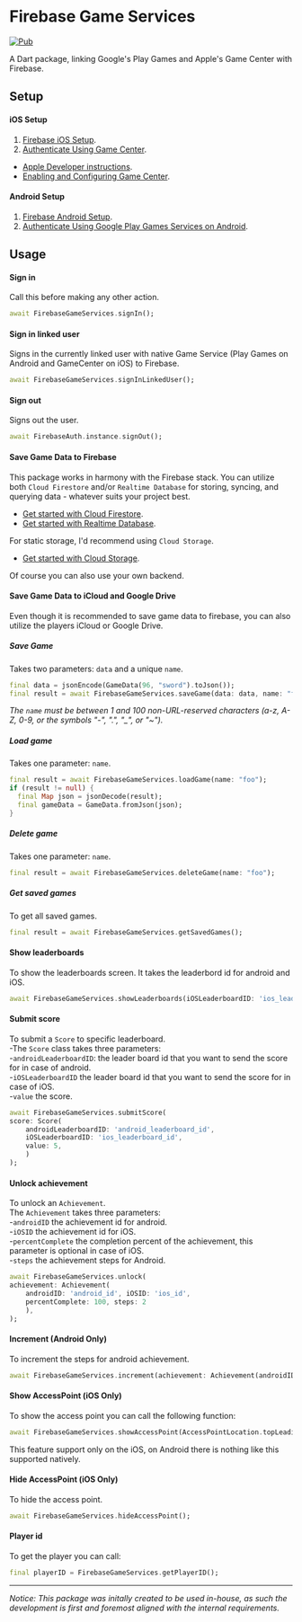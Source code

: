 # Firebase Game Services

[![Pub](https://img.shields.io/pub/v/firebase_game_services.svg?style=popout&include_prereleases)](https://pub.dartlang.org/packages/firebase_game_services)

A Dart package, linking Google's Play Games and Apple's Game Center with Firebase.

## Setup

#### iOS Setup
1. [Firebase iOS Setup](https://firebase.google.com/docs/flutter/setup?platform=ios).
2. [Authenticate Using Game Center](https://firebase.google.com/docs/auth/ios/game-center).

- [Apple Developer instructions](https://developer.apple.com/library/archive/documentation/NetworkingInternet/Conceptual/GameKit_Guide/GameCenterOverview/GameCenterOverview.html#//apple_ref/doc/uid/TP40008304-CH5-SW22).
- [Enabling and Configuring Game Center](https://developer.apple.com/documentation/gamekit/enabling_and_configuring_game_center).



#### Android Setup
1. [Firebase Android Setup](https://firebase.google.com/docs/flutter/setup?platform=android).
2. [Authenticate Using Google Play Games Services on Android](https://firebase.google.com/docs/auth/android/play-games).

## Usage
#### Sign in
Call this before making any other action.
```dart
await FirebaseGameServices.signIn();
```

#### Sign in linked user
Signs in the currently linked user with native Game Service (Play Games on Android and GameCenter on iOS) to Firebase.
```dart
await FirebaseGameServices.signInLinkedUser();
```

#### Sign out
Signs out the user.
```dart
await FirebaseAuth.instance.signOut();
```

#### Save Game Data to Firebase
This package works in harmony with the Firebase stack.
You can utilize both `Cloud Firestore` and/or `Realtime Database` for storing, syncing, and querying data - whatever suits your project best.

- [Get started with Cloud Firestore](https://firebase.google.com/docs/firestore/quickstart).
- [Get started with Realtime Database](https://firebase.google.com/docs/database/flutter/start).

For static storage, I'd recommend using `Cloud Storage`.

- [Get started with Cloud Storage](https://firebase.google.com/docs/storage/flutter/start).

Of course you can also use your own backend.

#### Save Game Data to iCloud and Google Drive
Even though it is recommended to save game data to firebase, you can also utilize the players iCloud or Google Drive.

##### Save Game
Takes two parameters: `data` and a unique `name`.
```dart
final data = jsonEncode(GameData(96, "sword").toJson());
final result = await FirebaseGameServices.saveGame(data: data, name: "foo");
```

*The `name` must be between 1 and 100 non-URL-reserved characters (a-z, A-Z, 0-9, or the symbols "-", ".", "_", or "~").*  


##### Load game  
Takes one parameter: `name`.

```dart
final result = await FirebaseGameServices.loadGame(name: "foo");
if (result != null) {
  final Map json = jsonDecode(result);
  final gameData = GameData.fromJson(json);
}
```

##### Delete game  
Takes one parameter: `name`.
```dart
final result = await FirebaseGameServices.deleteGame(name: "foo");
```

##### Get saved games 
To get all saved games.

```dart
final result = await FirebaseGameServices.getSavedGames();
```

#### Show leaderboards
To show the leaderboards screen. It takes the leaderbord id for android and iOS.  
``` dart
await FirebaseGameServices.showLeaderboards(iOSLeaderboardID: 'ios_leaderboard_id', androidLeaderboardID: 'android_leaderboard_id');
```   

#### Submit score  
To submit a ```Score``` to specific leaderboard.  
-The ```Score``` class takes three parameters:  
-```androidLeaderboardID```: the leader board id that you want to send the score for in case of android.  
-```iOSLeaderboardID``` the leader board id that you want to send the score for in case of iOS.  
-```value``` the score.  

``` dart
await FirebaseGameServices.submitScore(
score: Score(
    androidLeaderboardID: 'android_leaderboard_id',
    iOSLeaderboardID: 'ios_leaderboard_id', 
    value: 5,
    )
);
```  

#### Unlock achievement  
To unlock an ```Achievement```.  
The ```Achievement``` takes three parameters:  
-```androidID``` the achievement id for android.  
-```iOSID``` the achievement id for iOS.  
-```percentComplete``` the completion percent of the achievement, this parameter is optional in case of iOS.  
-```steps``` the achievement steps for Android.

``` dart
await FirebaseGameServices.unlock(
achievement: Achievement(
    androidID: 'android_id', iOSID: 'ios_id',
    percentComplete: 100, steps: 2
    ),
); 
```  

#### Increment (Android Only)  
To increment the steps for android achievement.

```dart
await FirebaseGameServices.increment(achievement: Achievement(androidID: 'android_id', steps: 50));
```  

#### Show AccessPoint (iOS Only)  
To show the access point you can call the following function:  

```dart
await FirebaseGameServices.showAccessPoint(AccessPointLocation.topLeading);
```  

This feature support only on the iOS, on Android there is nothing like this supported natively.  

#### Hide AccessPoint (iOS Only)  
To hide the access point.

```dart
await FirebaseGameServices.hideAccessPoint();
```  

#### Player id  
To get the player you can call:

```dart
final playerID = FirebaseGameServices.getPlayerID();
```

---

*Notice:*
*This package was initally created to be used in-house, as such the development is first and foremost aligned with the internal requirements.*